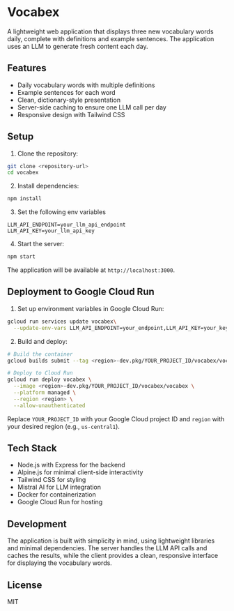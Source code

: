 # Vocabex

A lightweight web application that displays three new vocabulary words daily, complete with definitions and example sentences. The application uses an LLM to generate fresh content each day.

## Features

- Daily vocabulary words with multiple definitions
- Example sentences for each word
- Clean, dictionary-style presentation
- Server-side caching to ensure one LLM call per day
- Responsive design with Tailwind CSS

## Setup

1. Clone the repository:
```bash
git clone <repository-url>
cd vocabex
```

2. Install dependencies:
```bash
npm install
```

3. Set the following env variables
```
LLM_API_ENDPOINT=your_llm_api_endpoint
LLM_API_KEY=your_llm_api_key
```

4. Start the server:
```bash
npm start
```

The application will be available at `http://localhost:3000`.

## Deployment to Google Cloud Run

1. Set up environment variables in Google Cloud Run:
```bash
gcloud run services update vocabex\
  --update-env-vars LLM_API_ENDPOINT=your_endpoint,LLM_API_KEY=your_key
```

2. Build and deploy:
```bash
# Build the container
gcloud builds submit --tag <region>-dev.pkg/YOUR_PROJECT_ID/vocabex/vocabex

# Deploy to Cloud Run
gcloud run deploy vocabex \
  --image <region>-dev.pkg/YOUR_PROJECT_ID/vocabex/vocabex \
  --platform managed \
  --region <region> \
  --allow-unauthenticated
```

Replace `YOUR_PROJECT_ID` with your Google Cloud project ID and `region` with your desired region (e.g., `us-central1`).

## Tech Stack

- Node.js with Express for the backend
- Alpine.js for minimal client-side interactivity
- Tailwind CSS for styling
- Mistral AI for LLM integration
- Docker for containerization
- Google Cloud Run for hosting

## Development

The application is built with simplicity in mind, using lightweight libraries and minimal dependencies. The server handles the LLM API calls and caches the results, while the client provides a clean, responsive interface for displaying the vocabulary words.

## License

MIT 